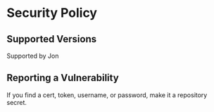 # Security Policy

## Supported Versions

Supported by Jon

## Reporting a Vulnerability

If you find a cert, token, username, or password, make it a repository secret.
